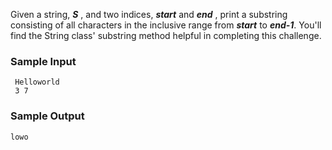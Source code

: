 Given a string, ***S*** , and two indices, ***start*** and ***end*** , print a substring consisting of all characters in the inclusive range from ***start*** to ***end-1***. You'll find the String class' substring method helpful in completing this challenge.

  ### Sample Input
  ```
   Helloworld
   3 7
  ```

  ### Sample Output
  ```
  lowo
  ```
